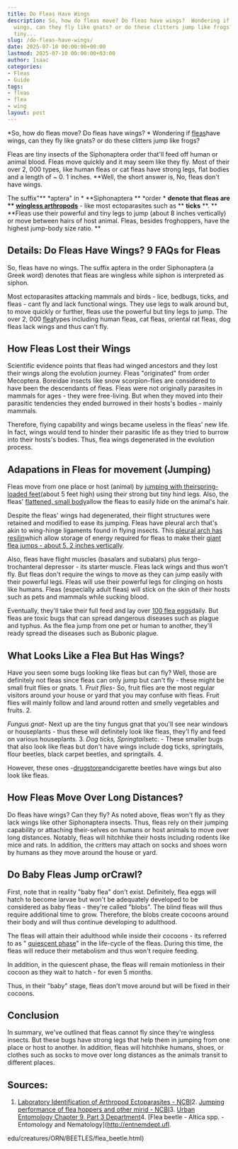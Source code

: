 ```yaml
---
title: Do Fleas Have Wings
description: So, how do fleas move? Do fleas have wings?  Wondering if fleas have
  wings, can they fly like gnats? or do these clitters jump like frogs? Fleas are
  tiny...
slug: /do-fleas-have-wings/
date: 2025-07-10 00:00:00+00:00
lastmod: 2025-07-10 00:00:00+03:00
author: Isaac
categories:
- Fleas
- Guide
tags:
- fleas
- flea
- wing
layout: post
---
```

*So, how do fleas move? Do fleas have wings? * Wondering if [fleas](https://www.canr.msu.edu/ipm/uploads/files/Fleas.pdf)have wings, can they fly like gnats? or do these clitters jump like frogs?

Fleas are tiny insects of the Siphonaptera order that'll feed off human or animal blood. Fleas move quickly and it may seem like they fly. Most of their over 2, 000 types, like human fleas or cat fleas have strong legs, flat bodies and a length of ~ 0. 1 inches. **Well, the short answer is, No, fleas don't have wings.

The suffix"** *aptera" in * **Siphonaptera ** *order * **denote that fleas are ** [wingless arthropods](https://en.wikipedia.org/wiki/Aptera)** - like most ectoparasites such as ** **ticks** **. ** **Fleas use their powerful and tiny legs to jump (about 8 inches vertically) or move between hairs of host animal. Fleas, besides froghoppers, have the highest jump-body size ratio. **

##  Details: Do Fleas Have Wings? 9 FAQs for Fleas

So, fleas have no wings. The suffix aptera in the order Siphonaptera (a Greek word) denotes that fleas are wingless while siphon is interpreted as siphon.

Most ectoparasites attacking mammals and birds - lice, bedbugs, ticks, and fleas - cant fly and lack functional wings. They use legs to walk around but, to move quickly or further, fleas use the powerful but tiny legs to jump. The over 2, 000 [flea](https://pestpolicy.com/best-flea-carpet-powder/)types including human fleas, cat fleas, oriental rat fleas, dog fleas lack wings and thus can't fly.

##  How Fleas Lost their Wings

Scientific evidence points that fleas had winged ancestors and they lost their wings along the evolution journey. Fleas "originated" from order Mecoptera. Boreidae insects like snow scorpion-flies are considered to have been the descendants of fleas. Fleas were not originally parasites in mammals for ages - they were free-living. But when they moved into their parasitic tendencies they ended burrowed in their hosts's bodies - mainly mammals.

Therefore, flying capability and wings became useless in the fleas' new life. In fact, wings would tend to hinder their parasitic life as they tried to burrow into their hosts's bodies. Thus, flea wings degenerated in the evolution process.

##  Adapations in Fleas for movement (Jumping)

Fleas move from one place or host (animal) by [jumping with their](https://www.wired.com/2011/02/flea-jumping-mechanics/)[spring-loaded feet](https://www.wired.com/2011/02/flea-jumping-mechanics/)(about 5 feet high) using their strong but tiny hind legs. Also, the fleas' [flattened, small body](http://bioweb.uwlax.edu/bio210/s2012/dorshors_jaco/adaptation.htm)allow the fleas to easily hide on the animal's hair.

Despite the fleas' wings had degenerated, their flight structures were retained and modified to ease its jumping. Fleas have pleural arch that's akin to wing-hinge ligaments found in flying insects. This [pleural arch has resilin](https://bmcbiol.biomedcentral.com/articles/10.1186/1741-7007-6-41)which allow storage of energy required for fleas to make their [giant flea jumps - about 5. 2 inches vertically](https://pestpolicy.com/how-high-can-fleas-jump/).

Also, fleas have flight muscles (basalars and subalars) plus tergo-trochanteral depressor - its starter muscle. Fleas lack wings and thus won't fly. But fleas don't require the wings to move as they can jump easily with their powerful legs. Fleas will use their powerful legs for clinging on hosts like humans. Fleas (especially adult fleas) will stick on the skin of their hosts such as pets and mammals while sucking blood.

Eventually, they'll take their full feed and lay over [100 flea eggs](https://pestpolicy.com/how-to-kill-flea-eggs/)daily. But fleas are toxic bugs that can spread dangerous diseases such as plague and typhus. As the flea jump from one pet or human to another, they'll ready spread the diseases such as Bubonic plague.

##  What Looks Like a Flea But Has Wings?

Have you seen some bugs looking like fleas but can fly? Well, those are definitely not fleas since fleas can only jump but can't fly - these might be small fruit flies or gnats. 1. *Fruit flies*- So, fruit flies are the most regular visitors around your house or yard that you may confuse with fleas. Fruit flies will mainly follow and land around rotten and smelly vegetables and fruits. 2.

*Fungus gnat*- Next up are the tiny fungus gnat that you'll see near windows or houseplants - thus these will definitely look like fleas, they'l fly and feed on various houseplants. 3. *Dog ticks, Springtails*etc. - These smaller bugs that also look like fleas but don't have wings include dog ticks, springtails, flour beetles, black carpet beetles, and springtails. 4.

However, these ones -[drugstore](http://entomology.ifas.ufl.edu/creatures/urban/stored/drugstore_beetle.htm)andcigarette beetles have wings but also look like fleas.

##  How Fleas Move Over Long Distances?

Do fleas have wings? Can they fly? As noted above, fleas won't fly as they lack wings like other Siphonaptera insects. Thus, fleas rely on their jumping capability or attaching their-selves on humans or host animals to move over long distances. Notably, fleas will hitchhike their hosts including rodents like mice and rats. In addition, the critters may attach on socks and shoes worn by humans as they move around the house or yard.

##  Do Baby Fleas Jump orCrawl?

First, note that in reality "baby flea" don't exist. Definitely, flea eggs will hatch to become larvae but won't be adequately developed to be considered as baby fleas - they're called "blobs". The blind fleas will thus require additional time to grow. Therefore, the blobs create cocoons around their body and will thus continue developing to adulthood.

The fleas will attain their adulthood while inside their cocoons - its referred to as " [quiescent phase](http://www.cvbd.org/en/flea-borne-diseases/about-fleas/development-cycle/preemerged-adult/)" in the life-cycle of the fleas. During this time, the fleas will reduce their metabolism and thus won't require feeding.

In addition, in the quiescent phase, the fleas will remain motionless in their cocoon as they wait to hatch - for even 5 months.

Thus, in their "baby" stage, fleas don't move around but will be fixed in their cocoons.

##  Conclusion

In summary, we've outlined that fleas cannot fly since they're wingless insects. But these bugs have strong legs that help them in jumping from one place or host to another. In addition, fleas will hitchhike humans, shoes, or clothes such as socks to move over long distances as the animals transit to different places.

##  Sources:

1. [Laboratory Identification of Arthropod Ectoparasites - NCBI](https://www.ncbi.nlm.nih.gov/pmc/articles/PMC3910909/)2. [Jumping performance of flea hoppers and other mirid - NCBI](https://www.ncbi.nlm.nih.gov/pubmed/28193637)3. [Urban Entomology Chapter 9, Part 3 Department](https://entomology.ucr.edu/ebeling_ch9_3)4. [Flea beetle - Altica spp. - Entomology and Nematology](http://entnemdept.ufl.

edu/creatures/ORN/BEETLES/flea_beetle.html)
